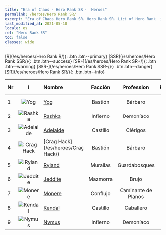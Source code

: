 ```yaml
---
title: "Era of Chaos - Hero Rank SR -  Heroes"
permalink: /heroes/Hero Rank SR/
excerpt: "Era of Chaos Hero Rank SR. Hero Rank SR. List of Hero Rank  in Era of Chaos"
last_modified_at: 2021-05-18
locale: es
ref: "Hero Rank SR"
toc: false
classes: wide
---
```

 [R](/es/heroes/Hero Rank R/){: .btn .btn--primary} [SSR](/es/heroes/Hero Rank SSR/){: .btn .btn--success} [SR+](/es/heroes/Hero Rank SR+/){: .btn .btn--warning} [SSR-](/es/heroes/Hero Rank SSR-/){: .btn .btn--danger} [SR](/es/heroes/Hero Rank SR/){: .btn .btn--info} 

  | Nr |  I |    Nombre    |  Facción  |  Profession   |  Rango  |    Specialty     | User Rate  | 
  |:---|:--:|:-----------|:-------:|:-------------:|:------:|:-----------------|:----:|
  | 1 | ![Yog](/images/h/h_Yog.jpg) | [Yog](/es/heroes/Yog/) | Bastión | Bárbaro | **SR** |  Cíclope Arrasador | SR |
  | 2 | ![Rashka](/images/h/h_Rashka.jpg) | [Rashka](/es/heroes/Rashka/) | Infierno | Demoníaco | **SR** |  Señor del Fuego | R |
  | 3 | ![Adelaide](/images/h/h_Adelaide.jpg) | [Adelaide](/es/heroes/Adelaide/) | Castillo | Clérigos | **SR** |  Anillo Gélido | R+ |
  | 4 | ![Crag Hack](/images/h/h_CragHack.jpg) | [Crag Hack](/es/heroes/Crag Hack/) | Bastión | Bárbaro | **SR** |  Ofensa | R+ |
  | 5 | ![Ryland](/images/h/h_Ryland.jpg) | [Ryland](/es/heroes/Ryland/) | Murallas | Guardabosques | **SR** |  Guardia Dendroide | R |
  | 6 | ![Jeddite](/images/h/h_Jeddite.jpg) | [Jeddite](/es/heroes/Jeddite/) | Mazmorra | Brujo | **SR** |  El ciclo de la vida | SR |
  | 7 | ![Monere](/images/h/h_Monere.jpg) | [Monere](/es/heroes/Monere/) | Conflujo | Caminante de Planos | **SR** |  Elemental Psíquico | R |
  | 8 | ![Kendal](/images/h/h_Kendel.jpg) | [Kendal](/es/heroes/Kendal/) | Castillo | Caballero | **SR** |  Maestro táctico | R |
  | 9 | ![Nymus](/images/h/h_Nymus.jpg) | [Nymus](/es/heroes/Nymus/) | Infierno | Demoníaco | **SR** |  Fantasmas Infernales | R+ |
